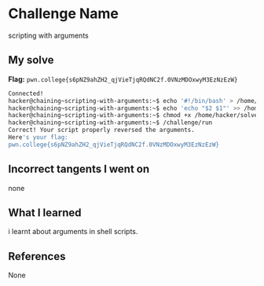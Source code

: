 # Challenge Name
scripting with arguments

## My solve
**Flag:** `pwn.college{s6pNZ9ahZH2_qjVieTjqRQdNC2f.0VNzMDOxwyM3EzNzEzW}`

```bash
Connected!
hacker@chaining~scripting-with-arguments:~$ echo '#!/bin/bash' > /home/hacker/solve.sh
hacker@chaining~scripting-with-arguments:~$ echo 'echo "$2 $1"' >> /home/hacker/solve.sh
hacker@chaining~scripting-with-arguments:~$ chmod +x /home/hacker/solve.sh
hacker@chaining~scripting-with-arguments:~$ /challenge/run
Correct! Your script properly reversed the arguments.
Here's your flag:
pwn.college{s6pNZ9ahZH2_qjVieTjqRQdNC2f.0VNzMDOxwyM3EzNzEzW}
```

## Incorrect tangents I went on
none

## What I learned
i learnt about arguments in shell scripts.

## References 
None
